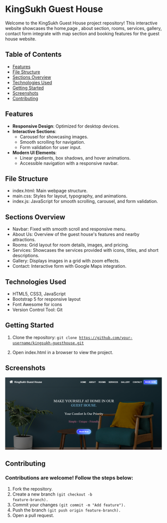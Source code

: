 
# KingSukh Guest House

Welcome to the KingSukh Guest House project repository! This interactive website showcases the home,page , about section, rooms, services, gallery, contact form integrate with map section and booking features for the guest house website.

## Table of Contents
- [Features](#features)
- [File Structure](#file-structure)
- [Sections Overview](#sections-overview)
- [Technologies Used](#technologies-used)
- [Getting Started](#getting-started)
- [Screenshots](#screenshots)
- [Contributing](#contributing)

## Features
- **Responsive Design**: Optimized for desktop devices.
- **Interactive Sections**:
  - Carousel for showcasing images.
  - Smooth scrolling for navigation.
  - Form validation for user input.
- **Modern UI Elements**:
  - Linear gradients, box shadows, and hover animations.
  - Accessible navigation with a responsive navbar.

## File Structure

- index.html: Main webpage structure.
- main.css: Styles for layout, typography, and animations.
- index.js: JavaScript for smooth scrolling, carousel, and form validation.

## Sections Overview
- Navbar: Fixed with smooth scroll and responsive menu.
- About Us: Overview of the guest house's features and nearby attractions.
- Rooms: Grid layout for room details, images, and pricing.
- Services: Showcases the services provided with icons, titles, and short descriptions.
- Gallery: Displays images in a grid with zoom effects.
- Contact: Interactive form with Google Maps integration.

## Technologies Used
- HTML5, CSS3, JavaScript
- Bootstrap 5 for responsive layout
- Font Awesome for icons
- Version Control Tool: Git

## Getting Started
1. Clone the repository: 
<code>git clone https://github.com/your-username/kingsukh-guesthouse.git</code> 

2. Open index.html in a browser to view the project.

## Screenshots
![Homepage](assets/HomePage.png)

## Contributing
### Contributions are welcome! Follow the steps below:
1. Fork the repository.
2. Create a new branch <code>(git checkout -b feature-branch).</code>
3. Commit your changes <code>(git commit -m "Add feature").</code>
4. Push the branch <code>(git push origin feature-branch).</code>
5. Open a pull request.
